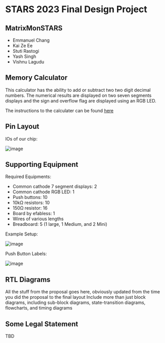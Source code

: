 # STARS 2023 Final Design Project

## MatrixMonSTARS
* Emmanuel Chang
* Kai Ze Ee
* Stuti Rastogi
* Yash Singh
* Vishnu Lagudu

## Memory Calculator
This calculator has the ability to add or subtract two two digit decimal numbers.
The numerical results are displayed on two seven segments displays and the sign and overflow flag
are displayed using an RGB LED.

The instructions to the calculater can be found [here](https://docs.google.com/document/d/1GANs3IZc4oy_pSsc378nTUj8dvBskMOKqrhrnbj51E0/edit?usp=sharing)

## Pin Layout
IOs of our chip:

![image](https://github.com/STARS-Design-Track-2023/MatrixMonSTARS/assets/126794890/b5e4d9aa-f55e-465e-8e95-61d64f4720d0)

## Supporting Equipment
Required Equipments:
  - Common cathode 7 segment displays: 2
  - Common cathode RGB LED: 1
  - Push buttons: 10
  - 10kΩ resistors: 10
  - 150Ω resistor: 16
  - Board by efabless: 1
  - Wires of various lengths
  - Breadboard: 5 (1 large, 1 Medium, and 2 Mini)

Example Setup:

![image](https://github.com/STARS-Design-Track-2023/MatrixMonSTARS/assets/126794890/027a793b-72ee-4299-9448-4f7d20148b9f)

Push Button Labels:

![image](https://github.com/STARS-Design-Track-2023/MatrixMonSTARS/assets/126794890/aca3b53a-e149-4a75-a73c-0ecd8e7d1a8f)
## RTL Diagrams
All the stuff from the proposal goes here, obviously updated from the time you did the proposal to the final layout
Include more than just block diagrams, including sub-block diagrams, state-transition diagrams, flowcharts, and timing diagrams


## Some Legal Statement
TBD
